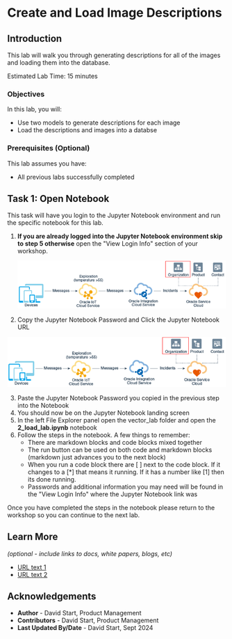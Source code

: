 # Create and Load Image Descriptions

## Introduction

This lab will walk you through generating descriptions for all of the images and loading them into the database.

Estimated Lab Time: 15 minutes

### Objectives

In this lab, you will:
* Use two models to generate descriptions for each image
* Load the descriptions and images into a databse

### Prerequisites (Optional)

This lab assumes you have:
* All previous labs successfully completed


## Task 1: Open Notebook

This task will have you login to the Jupyter Notebook environment and run the specific notebook for this lab.

1. **If you are already logged into the Jupyter Notebook environment skip to step 5 otherwise** open the "View Login Info" section of your workshop.

	![Image alt text](images/sample1.png)

2. Copy the Jupyter Notebook Password and Click the Jupyter Notebook URL

  ![Image alt text](images/sample1.png)

3. Paste the Jupyter Notebook Password you copied in the previous step into the Notebook
4. You should now be on the Jupyter Notebook landing screen
5. In the left File Explorer panel open the vector\_lab folder and open the **2\_load\_lab.ipynb** notebook
6. Follow the steps in the notebook. A few things to remember:
    - There are markdown blocks and code blocks mixed together
    - The run button can be used on both code and markdown blocks (markdown just advances you to the next block)
    - When you run a code block there are [ ] next to the code block. If it changes to a [\*] that means it running. If it has a number like [1] then its done running.
    - Passwords and additional information you may need will be found in the "View Login Info" where the Jupyter Notebook link was

Once you have completed the steps in the notebook please return to the workshop so you can continue to the next lab.

## Learn More

*(optional - include links to docs, white papers, blogs, etc)*

* [URL text 1](http://docs.oracle.com)
* [URL text 2](http://docs.oracle.com)

## Acknowledgements
* **Author** - David Start, Product Management
* **Contributors** -  David Start, Product Management
* **Last Updated By/Date** - David Start, Sept 2024
